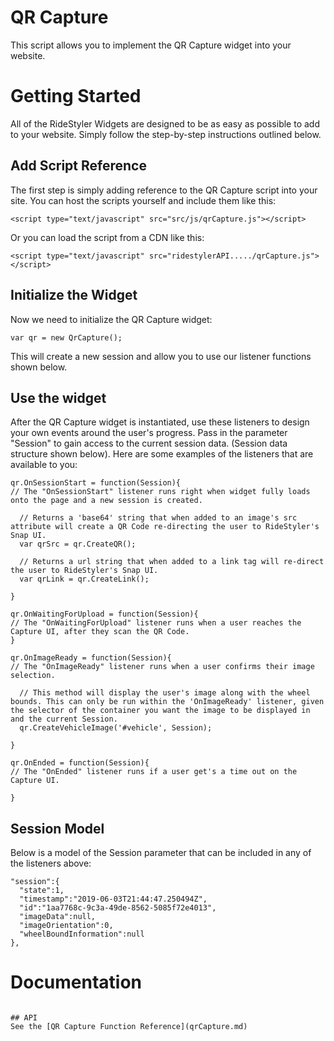 # QR Capture
This script allows you to implement the QR Capture widget into your website.

# Getting Started
All of the RideStyler Widgets are designed to be as easy as possible to add to your website. Simply follow the step-by-step instructions outlined below.

## Add Script Reference
The first step is simply adding reference to the QR Capture script into your site. You can host the scripts yourself and include them like this:
```
<script type="text/javascript" src="src/js/qrCapture.js"></script>
```

Or you can load the script from a CDN like this:
```
<script type="text/javascript" src="ridestylerAPI...../qrCapture.js"></script>
```

## Initialize the Widget
Now we need to initialize the QR Capture widget:
```
var qr = new QrCapture();
```
This will create a new session and allow you to use our listener functions shown below.

## Use the widget
After the QR Capture widget is instantiated, use these listeners to design your own events around the user's progress. Pass in the parameter "Session" to gain access to the current session data. (Session data structure shown below). Here are some examples of the listeners that are available to you:
```
qr.OnSessionStart = function(Session){
// The "OnSessionStart" listener runs right when widget fully loads onto the page and a new session is created.

  // Returns a 'base64' string that when added to an image's src attribute will create a QR Code re-directing the user to RideStyler's Snap UI.
  var qrSrc = qr.CreateQR();

  // Returns a url string that when added to a link tag will re-direct the user to RideStyler's Snap UI.
  var qrLink = qr.CreateLink();

}

qr.OnWaitingForUpload = function(Session){
// The "OnWaitingForUpload" listener runs when a user reaches the Capture UI, after they scan the QR Code.
}

qr.OnImageReady = function(Session){
// The "OnImageReady" listener runs when a user confirms their image selection.

  // This method will display the user's image along with the wheel bounds. This can only be run within the 'OnImageReady' listener, given the selector of the container you want the image to be displayed in and the current Session.
  qr.CreateVehicleImage('#vehicle', Session);

}

qr.OnEnded = function(Session){
// The "OnEnded" listener runs if a user get's a time out on the Capture UI.

}
```

## Session Model
Below is a model of the Session parameter that can be included in any of the listeners above:
```
"session":{
  "state":1,
  "timestamp":"2019-06-03T21:44:47.250494Z",
  "id":"1aa7768c-9c3a-49de-8562-5085f72e4013",
  "imageData":null,
  "imageOrientation":0,
  "wheelBoundInformation":null
},
```

# Documentation

```

## API
See the [QR Capture Function Reference](qrCapture.md)
